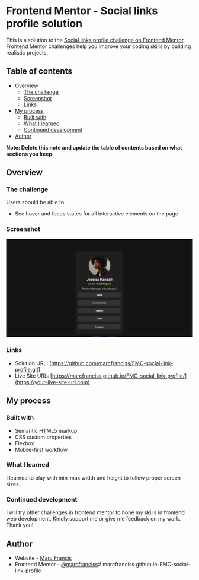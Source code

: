 # Frontend Mentor - Social links profile solution

This is a solution to the [Social links profile challenge on Frontend Mentor](https://www.frontendmentor.io/challenges/social-links-profile-UG32l9m6dQ). Frontend Mentor challenges help you improve your coding skills by building realistic projects. 

## Table of contents

- [Overview](#overview)
  - [The challenge](#the-challenge)
  - [Screenshot](#screenshot)
  - [Links](#links)
- [My process](#my-process)
  - [Built with](#built-with)
  - [What I learned](#what-i-learned)
  - [Continued development](#continued-development)
- [Author](#author)


**Note: Delete this note and update the table of contents based on what sections you keep.**

## Overview

### The challenge

Users should be able to:

- See hover and focus states for all interactive elements on the page

### Screenshot

![Social links profile challenge on Frontend Mentor](./design/Frontend%20Mentor%20Social%20links%20profile.jpeg)

### Links

- Solution URL: [https://github.com/marcfranciss/FMC-social-link-profile.git]
- Live Site URL: [https://marcfranciss.github.io/FMC-social-link-profile/](https://your-live-site-url.com)

## My process

### Built with

- Semantic HTML5 markup
- CSS custom properties
- Flexbox
- Mobile-first workflow

### What I learned

I learned to play with min-max width and height to follow proper screen sizes.


### Continued development

I will try other challenges in frontend mentor to hone my skills in frontend web development. Kindly support me or give me feedback on my work. Thank you!

## Author

- Website - [Marc Francis](https://github.com/marcfranciss)
- Frontend Mentor - [@marcfranciss](https://www.frontendmentor.io/profile/marcfranciss)#   m a r c f r a n c i s s . g i t h u b . i o - F M C - s o c i a l - l i n k - p r o f i l e 
 
 